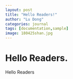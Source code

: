 ```yaml
---
layout: post
title: "Hello Readers!"
author: "Lu Dong"
categories: journal
tags: [documentation,sample]
image: 180425shan.jpg
---
```


# Hello Readers.

Hello Readers
